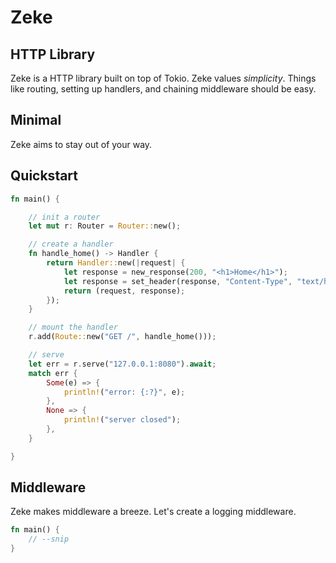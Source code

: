 # Zeke

## HTTP Library
Zeke is a HTTP library built on top of Tokio. Zeke values *simplicity*. Things like routing, setting up handlers, and chaining middleware should be easy.

## Minimal
Zeke aims to stay out of your way. 

## Quickstart

```rs
fn main() {

    // init a router
    let mut r: Router = Router::new();

    // create a handler
    fn handle_home() -> Handler {
        return Handler::new(|request| {
            let response = new_response(200, "<h1>Home</h1>");
            let response = set_header(response, "Content-Type", "text/html");
            return (request, response);
        });
    }

    // mount the handler
    r.add(Route::new("GET /", handle_home()));

    // serve
    let err = r.serve("127.0.0.1:8080").await;
    match err {
        Some(e) => {
            println!("error: {:?}", e);
        },
        None => {
            println!("server closed");
        },
    }

}
```

## Middleware

Zeke makes middleware a breeze. Let's create a logging middleware.

```rs
fn main() {
    // --snip
}

```


